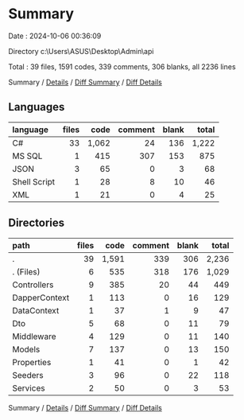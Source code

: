 # Summary

Date : 2024-10-06 00:36:09

Directory c:\\Users\\ASUS\\Desktop\\Admin\\api

Total : 39 files,  1591 codes, 339 comments, 306 blanks, all 2236 lines

Summary / [Details](details.md) / [Diff Summary](diff.md) / [Diff Details](diff-details.md)

## Languages
| language | files | code | comment | blank | total |
| :--- | ---: | ---: | ---: | ---: | ---: |
| C# | 33 | 1,062 | 24 | 136 | 1,222 |
| MS SQL | 1 | 415 | 307 | 153 | 875 |
| JSON | 3 | 65 | 0 | 3 | 68 |
| Shell Script | 1 | 28 | 8 | 10 | 46 |
| XML | 1 | 21 | 0 | 4 | 25 |

## Directories
| path | files | code | comment | blank | total |
| :--- | ---: | ---: | ---: | ---: | ---: |
| . | 39 | 1,591 | 339 | 306 | 2,236 |
| . (Files) | 6 | 535 | 318 | 176 | 1,029 |
| Controllers | 9 | 385 | 20 | 44 | 449 |
| DapperContext | 1 | 113 | 0 | 16 | 129 |
| DataContext | 1 | 37 | 1 | 9 | 47 |
| Dto | 5 | 68 | 0 | 11 | 79 |
| Middleware | 4 | 129 | 0 | 11 | 140 |
| Models | 7 | 137 | 0 | 13 | 150 |
| Properties | 1 | 41 | 0 | 1 | 42 |
| Seeders | 3 | 96 | 0 | 22 | 118 |
| Services | 2 | 50 | 0 | 3 | 53 |

Summary / [Details](details.md) / [Diff Summary](diff.md) / [Diff Details](diff-details.md)